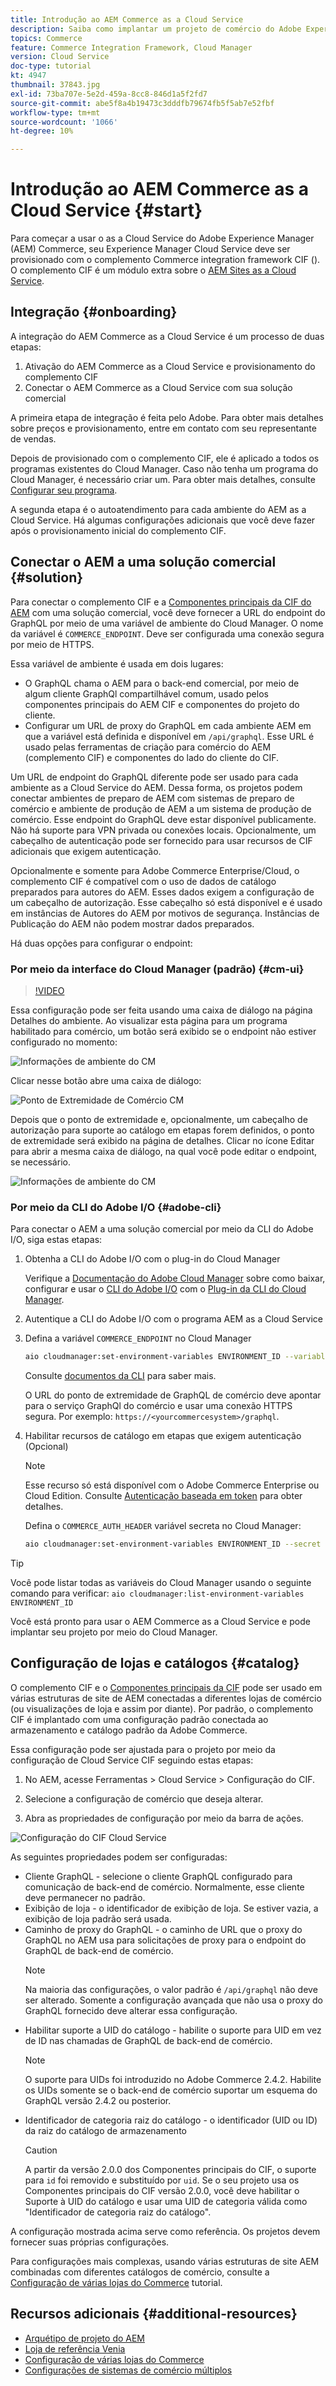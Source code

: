 ```yaml
---
title: Introdução ao AEM Commerce as a Cloud Service
description: Saiba como implantar um projeto de comércio do Adobe Experience Manager (AEM), usando o Adobe Cloud Manager, um pipeline de CI/CD e a loja de referência Venia.
topics: Commerce
feature: Commerce Integration Framework, Cloud Manager
version: Cloud Service
doc-type: tutorial
kt: 4947
thumbnail: 37843.jpg
exl-id: 73ba707e-5e2d-459a-8cc8-846d1a5f2fd7
source-git-commit: abe5f8a4b19473c3dddfb79674fb5f5ab7e52fbf
workflow-type: tm+mt
source-wordcount: '1066'
ht-degree: 10%

---
```


# Introdução ao AEM Commerce as a Cloud Service {#start}

Para começar a usar o as a Cloud Service do Adobe Experience Manager (AEM) Commerce, seu Experience Manager Cloud Service deve ser provisionado com o complemento Commerce integration framework CIF (). O complemento CIF é um módulo extra sobre o [AEM Sites as a Cloud Service](https://experienceleague.adobe.com/docs/experience-manager-cloud-service/content/sites/home.html).

## Integração {#onboarding}

A integração do AEM Commerce as a Cloud Service é um processo de duas etapas:

1. Ativação do AEM Commerce as a Cloud Service e provisionamento do complemento CIF
2. Conectar o AEM Commerce as a Cloud Service com sua solução comercial

A primeira etapa de integração é feita pelo Adobe. Para obter mais detalhes sobre preços e provisionamento, entre em contato com seu representante de vendas.

Depois de provisionado com o complemento CIF, ele é aplicado a todos os programas existentes do Cloud Manager. Caso não tenha um programa do Cloud Manager, é necessário criar um. Para obter mais detalhes, consulte [Configurar seu programa](https://experienceleague.adobe.com/docs/experience-manager-cloud-manager/content/getting-started/program-setup.html).

A segunda etapa é o autoatendimento para cada ambiente do AEM as a Cloud Service. Há algumas configurações adicionais que você deve fazer após o provisionamento inicial do complemento CIF.

## Conectar o AEM a uma solução comercial {#solution}

Para conectar o complemento CIF e a [Componentes principais da CIF do AEM](https://github.com/adobe/aem-core-cif-components) com uma solução comercial, você deve fornecer a URL do endpoint do GraphQL por meio de uma variável de ambiente do Cloud Manager. O nome da variável é `COMMERCE_ENDPOINT`. Deve ser configurada uma conexão segura por meio de HTTPS.

Essa variável de ambiente é usada em dois lugares:

- O GraphQL chama o AEM para o back-end comercial, por meio de algum cliente GraphQl compartilhável comum, usado pelos componentes principais do AEM CIF e componentes do projeto do cliente.
- Configurar um URL de proxy do GraphQL em cada ambiente AEM em que a variável está definida e disponível em `/api/graphql`. Esse URL é usado pelas ferramentas de criação para comércio do AEM (complemento CIF) e componentes do lado do cliente do CIF.

Um URL de endpoint do GraphQL diferente pode ser usado para cada ambiente as a Cloud Service do AEM. Dessa forma, os projetos podem conectar ambientes de preparo de AEM com sistemas de preparo de comércio e ambiente de produção de AEM a um sistema de produção de comércio. Esse endpoint do GraphQL deve estar disponível publicamente. Não há suporte para VPN privada ou conexões locais. Opcionalmente, um cabeçalho de autenticação pode ser fornecido para usar recursos de CIF adicionais que exigem autenticação.

Opcionalmente e somente para Adobe Commerce Enterprise/Cloud, o complemento CIF é compatível com o uso de dados de catálogo preparados para autores do AEM. Esses dados exigem a configuração de um cabeçalho de autorização. Esse cabeçalho só está disponível e é usado em instâncias de Autores do AEM por motivos de segurança. Instâncias de Publicação do AEM não podem mostrar dados preparados.

Há duas opções para configurar o endpoint:

### Por meio da interface do Cloud Manager (padrão) {#cm-ui}

>[!VIDEO](https://video.tv.adobe.com/v/37843?quality=12&learn=on)

Essa configuração pode ser feita usando uma caixa de diálogo na página Detalhes do ambiente. Ao visualizar esta página para um programa habilitado para comércio, um botão será exibido se o endpoint não estiver configurado no momento:

![Informações de ambiente do CM](/help/commerce-cloud/assets/commerce-cmui.png)

Clicar nesse botão abre uma caixa de diálogo:

![Ponto de Extremidade de Comércio CM](/help/commerce-cloud/assets/commerce-cm-endpoint.png)

Depois que o ponto de extremidade e, opcionalmente, um cabeçalho de autorização para suporte ao catálogo em etapas forem definidos, o ponto de extremidade será exibido na página de detalhes. Clicar no ícone Editar para abrir a mesma caixa de diálogo, na qual você pode editar o endpoint, se necessário.

![Informações de ambiente do CM](/help/commerce-cloud/assets/commerce-cmui-done.png)

### Por meio da CLI do Adobe I/O  {#adobe-cli}

Para conectar o AEM a uma solução comercial por meio da CLI do Adobe I/O, siga estas etapas:

1. Obtenha a CLI do Adobe I/O com o plug-in do Cloud Manager

   Verifique a [Documentação do Adobe Cloud Manager](https://experienceleague.adobe.com/docs/experience-manager-cloud-service/content/introduction.html?lang=pt-BR) sobre como baixar, configurar e usar o [CLI do Adobe I/O](https://github.com/adobe/aio-cli) com o [Plug-in da CLI do Cloud Manager](https://github.com/adobe/aio-cli-plugin-cloudmanager).

2. Autentique a CLI do Adobe I/O com o programa AEM as a Cloud Service

3. Defina a variável `COMMERCE_ENDPOINT` no Cloud Manager

   ```bash
   aio cloudmanager:set-environment-variables ENVIRONMENT_ID --variable COMMERCE_ENDPOINT "<Magento GraphQL endpoint URL>"
   ```

   Consulte [documentos da CLI](https://github.com/adobe/aio-cli-plugin-cloudmanager#aio-cloudmanagerset-environment-variables-environmentid) para saber mais.

   O URL do ponto de extremidade de GraphQL de comércio deve apontar para o serviço GraphQl do comércio e usar uma conexão HTTPS segura. Por exemplo: `https://<yourcommercesystem>/graphql`.

4. Habilitar recursos de catálogo em etapas que exigem autenticação (Opcional)

   >[!NOTE]
   >
   >Esse recurso só está disponível com o Adobe Commerce Enterprise ou Cloud Edition. Consulte [Autenticação baseada em token](https://devdocs.magento.com/guides/v2.4/get-started/authentication/gs-authentication-token.html#integration-tokens) para obter detalhes.

   Defina o `COMMERCE_AUTH_HEADER` variável secreta no Cloud Manager:

   ```bash
   aio cloudmanager:set-environment-variables ENVIRONMENT_ID --secret COMMERCE_AUTH_HEADER "Authorization: Bearer <Access Token>"
   ```

>[!TIP]
>
>Você pode listar todas as variáveis do Cloud Manager usando o seguinte comando para verificar: `aio cloudmanager:list-environment-variables ENVIRONMENT_ID`

Você está pronto para usar o AEM Commerce as a Cloud Service e pode implantar seu projeto por meio do Cloud Manager.

## Configuração de lojas e catálogos {#catalog}

O complemento CIF e o [Componentes principais da CIF](https://github.com/adobe/aem-core-cif-components) pode ser usado em várias estruturas de site de AEM conectadas a diferentes lojas de comércio (ou visualizações de loja e assim por diante). Por padrão, o complemento CIF é implantado com uma configuração padrão conectada ao armazenamento e catálogo padrão da Adobe Commerce.

Essa configuração pode ser ajustada para o projeto por meio da configuração de Cloud Service CIF seguindo estas etapas:

1. No AEM, acesse Ferramentas > Cloud Service > Configuração do CIF.

2. Selecione a configuração de comércio que deseja alterar.

3. Abra as propriedades de configuração por meio da barra de ações.

![Configuração do CIF Cloud Service](/help/commerce-cloud/assets/cif-cloud-service-config.png)

As seguintes propriedades podem ser configuradas:

- Cliente GraphQL - selecione o cliente GraphQL configurado para comunicação de back-end de comércio. Normalmente, esse cliente deve permanecer no padrão.
- Exibição de loja - o identificador de exibição de loja. Se estiver vazia, a exibição de loja padrão será usada.
- Caminho de proxy do GraphQL - o caminho de URL que o proxy do GraphQL no AEM usa para solicitações de proxy para o endpoint do GraphQL de back-end de comércio.
  >[!NOTE]
  >
  > Na maioria das configurações, o valor padrão é `/api/graphql` não deve ser alterado. Somente a configuração avançada que não usa o proxy do GraphQL fornecido deve alterar essa configuração.
- Habilitar suporte a UID do catálogo - habilite o suporte para UID em vez de ID nas chamadas de GraphQL de back-end de comércio.
  >[!NOTE]
  >
  > O suporte para UIDs foi introduzido no Adobe Commerce 2.4.2. Habilite os UIDs somente se o back-end de comércio suportar um esquema do GraphQL versão 2.4.2 ou posterior.
- Identificador de categoria raiz do catálogo - o identificador (UID ou ID) da raiz do catálogo de armazenamento
  >[!CAUTION]
  >
  > A partir da versão 2.0.0 dos Componentes principais do CIF, o suporte para `id` foi removido e substituído por `uid`. Se o seu projeto usa os Componentes principais do CIF versão 2.0.0, você deve habilitar o Suporte à UID do catálogo e usar uma UID de categoria válida como &quot;Identificador de categoria raiz do catálogo&quot;.

A configuração mostrada acima serve como referência. Os projetos devem fornecer suas próprias configurações.

Para configurações mais complexas, usando várias estruturas de site AEM combinadas com diferentes catálogos de comércio, consulte a [Configuração de várias lojas do Commerce](configuring/multi-store-setup.md) tutorial.

## Recursos adicionais {#additional-resources}

- [Arquétipo de projeto do AEM](https://github.com/adobe/aem-project-archetype)
- [Loja de referência Venia](https://github.com/adobe/aem-cif-guides-venia)
- [Configuração de várias lojas do Commerce](configuring/multi-store-setup.md)
- [Configurações de sistemas de comércio múltiplos](configuring/multiple-commerce-systems-setup.md)

